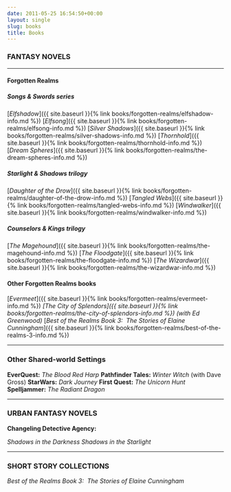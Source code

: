 ```yaml
---
date: 2011-05-25 16:54:50+00:00
layout: single
slug: books
title: Books
---
```


### **FANTASY NOVELS**

* * *

#### **Forgotten Realms**

##### **Songs & Swords series**

[_Elfshadow_]({{ site.baseurl }}{% link books/forgotten-realms/elfshadow-info.md %})
[_Elfsong_]({{ site.baseurl }}{% link books/forgotten-realms/elfsong-info.md %})
[_Silver Shadows_]({{ site.baseurl }}{% link books/forgotten-realms/silver-shadows-info.md %})
[_Thornhold_]({{ site.baseurl }}{% link books/forgotten-realms/thornhold-info.md %})
[_Dream Spheres_]({{ site.baseurl }}{% link books/forgotten-realms/the-dream-spheres-info.md %})

##### **Starlight & Shadows trilogy**

[_Daughter of the Drow_]({{ site.baseurl }}{% link books/forgotten-realms/daughter-of-the-drow-info.md %})
[_Tangled Webs_]({{ site.baseurl }}{% link books/forgotten-realms/tangled-webs-info.md %})
[_Windwalker_]({{ site.baseurl }}{% link books/forgotten-realms/windwalker-info.md %})

##### **Counselors & Kings trilogy**

[_The Magehound_]({{ site.baseurl }}{% link books/forgotten-realms/the-magehound-info.md %})
[_The Floodgate_]({{ site.baseurl }}{% link books/forgotten-realms/the-floodgate-info.md %})
[_The Wizardwar_]({{ site.baseurl }}{% link books/forgotten-realms/the-wizardwar-info.md %})

#### **Other Forgotten Realms books**

[_Evermeet_]({{ site.baseurl }}{% link books/forgotten-realms/evermeet-info.md %})
_[The City of Splendors]({{ site.baseurl }}{% link books/forgotten-realms/the-city-of-splendors-info.md %}) (with Ed Greenwood)_
[_Best of the Realms Book 3:  The Stories of Elaine Cunningham_]({{ site.baseurl }}{% link books/forgotten-realms/best-of-the-realms-3-info.md %})

***

### **Other Shared-world Settings**

**EverQuest:** _The Blood Red Harp_
**Pathfinder Tales:** _Winter Witch_ (with Dave Gross)
**StarWars:** _Dark Journey_
**First Quest:** _The Unicorn Hunt_
**Spelljammer:** _The Radiant Dragon_

***

### **URBAN FANTASY NOVELS**

**Changeling Detective Agency:**

_Shadows in the Darkness_
_Shadows in the Starlight_

* * *

### **SHORT STORY COLLECTIONS**

_Best of the Realms Book 3:  The Stories of Elaine Cunningham_
